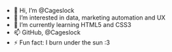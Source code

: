 - 👋 Hi, I’m @Cageslock
- 👀 I’m interested in data, marketing automation and UX
- 🌱 I’m currently learning HTML5 and CSS3
- 📫 GitHub, @Cageslock
- ⚡ Fun fact: I burn under the sun :3
